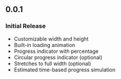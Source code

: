 ## 0.0.1

### Initial Release

- Customizable width and height
- Built-in loading animation
- Progress indicator with percentage
- Circular progress indicator (optional)
- Stretches to full width (optional)
- Estimated time-based progress simulation
